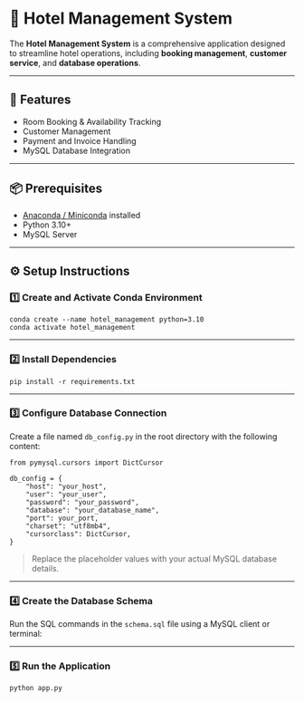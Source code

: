 # 🏨 Hotel Management System

The **Hotel Management System** is a comprehensive application designed to streamline hotel operations, including **booking management**, **customer service**, and **database operations**.

---

## 🚀 Features

- Room Booking & Availability Tracking
- Customer Management
- Payment and Invoice Handling
- MySQL Database Integration

---

## 📦 Prerequisites

- [Anaconda / Miniconda](https://www.anaconda.com/docs/getting-started/anaconda/install) installed
- Python 3.10+
- MySQL Server

---

## ⚙️ Setup Instructions

### 1️⃣ Create and Activate Conda Environment

```
conda create --name hotel_management python=3.10
conda activate hotel_management
```

---

### 2️⃣ Install Dependencies

```
pip install -r requirements.txt
```

---

### 3️⃣ Configure Database Connection

Create a file named `db_config.py` in the root directory with the following content:

```
from pymysql.cursors import DictCursor

db_config = {
    "host": "your_host",
    "user": "your_user",
    "password": "your_password",
    "database": "your_database_name",
    "port": your_port,
    "charset": "utf8mb4",
    "cursorclass": DictCursor,
}
```

> Replace the placeholder values with your actual MySQL database details.

---

### 4️⃣ Create the Database Schema

Run the SQL commands in the `schema.sql` file using a MySQL client or terminal:

---

### 5️⃣ Run the Application

```
python app.py
```
